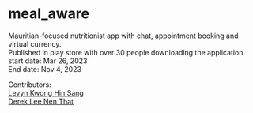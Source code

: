 # meal_aware<br>

Mauritian-focused nutritionist app with chat, appointment booking and virtual currency.<br>
Published in play store with over 30 people downloading the application.<br>
start date: Mar 26, 2023<br>
End date:  Nov 4, 2023<br>

Contributors:<br>
[Levyn Kwong Hin Sang](https://github.com/levynkwong2001)<br>
[Derek Lee Nen That](https://github.com/Dereklee0312)<br>
